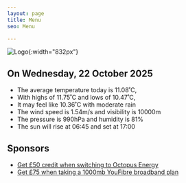 ```yaml
---
layout: page
title: Menu
seo: Menu

---
```


![Logo](/images/logo.jpg){:width="832px"}

<!-- weather_marker starts -->
## On Wednesday, 22 October 2025

- The average temperature today is 11.08˚C,
- With highs of 11.75˚C and lows of 10.47˚C,
- It may feel like 10.36˚C with moderate rain
- The wind speed is 1.54m/s and visibility is 10000m
- The pressure is 990hPa and humidity is 81%
- The sun will rise at 06:45 and set at 17:00

<!-- weather_marker ends -->

## Sponsors

- [Get £50 credit when switching to Octopus Energy](https://bit.ly/3oD1nnS)
- [Get £75 when taking a 1000mb YouFibre broadband plan](https://aklam.io/91zWhU?)
